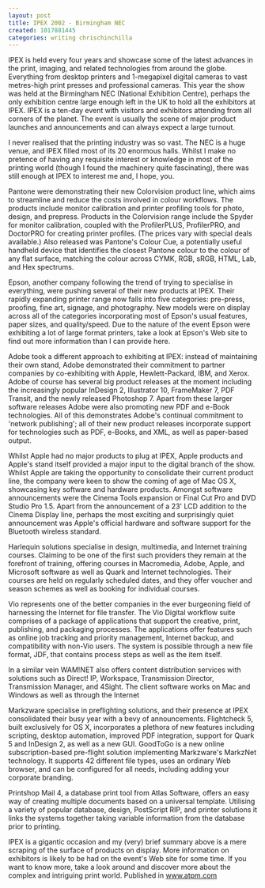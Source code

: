 ```yaml
---
layout: post
title: IPEX 2002 - Birmingham NEC
created: 1017881445
categories: writing chrischinchilla
---
```


IPEX is held every four years and showcase some of the latest advances in the print, imaging, and related technologies from around the globe. Everything from desktop printers and 1-megapixel digital cameras to vast metres-high print presses and professional cameras. This year the show was held at the Birmingham NEC (National Exhibition Centre), perhaps the only exhibition centre large enough left in the UK to hold all the exhibitors at IPEX. IPEX is a ten-day event with visitors and exhibitors attending from all corners of the planet. The event is usually the scene of major product launches and announcements and can always expect a large turnout.

I never realised that the printing industry was so vast. The NEC is a huge venue, and IPEX filled most of its 20 enormous halls. Whilst I make no pretence of having any requisite interest or knowledge in most of the printing world (though I found the machinery quite fascinating), there was still enough at IPEX to interest me and, I hope, you.

Pantone were demonstrating their new Colorvision product line, which aims to streamline and reduce the costs involved in colour workflows. The products include monitor calibration and printer profiling tools for photo, design, and prepress. Products in the Colorvision range include the Spyder for monitor calibration, coupled with the ProfilerPLUS, ProfilerPRO, and DoctorPRO for creating printer profiles. (The prices vary with special deals available.) Also released was Pantone's Colour Cue, a potentially useful handheld device that identifies the closest Pantone colour to the colour of any flat surface, matching the colour across CYMK, RGB, sRGB, HTML, Lab, and Hex spectrums.

Epson, another company following the trend of trying to specialise in everything, were pushing several of their new products at IPEX. Their rapidly expanding printer range now falls into five categories: pre-press, proofing, fine art, signage, and photography. New models were on display across all of the categories incorporating most of Epson's usual features, paper sizes, and quality/speed. Due to the nature of the event Epson were exhibiting a lot of large format printers, take a look at Epson's Web site to find out more information than I can provide here.

Adobe took a different approach to exhibiting at IPEX: instead of maintaining their own stand, Adobe demonstrated their commitment to partner companies by co-exhibiting with Apple, Hewlett-Packard, IBM, and Xerox. Adobe of course has several big product releases at the moment including the increasingly popular InDesign 2, Illustrator 10, FrameMaker 7, PDF Transit, and the newly released Photoshop 7. Apart from these larger software releases Adobe were also promoting new PDF and e-Book technologies. All of this demonstrates Adobe's continual commitment to 'network publishing'; all of their new product releases incorporate support for technologies such as PDF, e-Books, and XML, as well as paper-based output.

Whilst Apple had no major products to plug at IPEX, Apple products and Apple's stand itself provided a major input to the digital branch of the show. Whilst Apple are taking the opportunity to consolidate their current product line, the company were keen to show the coming of age of Mac OS X, showcasing key software and hardware products. Amongst software announcements were the Cinema Tools expansion or Final Cut Pro and DVD Studio Pro 1.5. Apart from the announcement of a 23' LCD addition to the Cinema Display line, perhaps the most exciting and surprisingly quiet announcement was Apple's official hardware and software support for the Bluetooth wireless standard.

Harlequin solutions specialise in design, multimedia, and Internet training courses. Claiming to be one of the first such providers they remain at the forefront of training, offering courses in Macromedia, Adobe, Apple, and Microsoft software as well as Quark and Internet technologies. Their courses are held on regularly scheduled dates, and they offer voucher and season schemes as well as booking for individual courses.

Vio represents one of the better companies in the ever burgeoning field of harnessing the Internet for file transfer. The Vio Digital workflow suite comprises of a package of applications that support the creative, print, publishing, and packaging processes. The applications offer features such as online job tracking and priority management, Internet backup, and compatibility with non-Vio users. The system is possible through a new file format, JDF, that contains process steps as well as the item itself.

In a similar vein WAM!NET also offers content distribution services with solutions such as Direct! IP, Workspace, Transmission Director, Transmission Manager, and 4Sight. The client software works on Mac and Windows as well as through the Internet

Markzware specialise in preflighting solutions, and their presence at IPEX consolidated their busy year with a bevy of announcements. Flightcheck 5, built exclusively for OS X, incorporates a plethora of new features including scripting, desktop automation, improved PDF integration, support for Quark 5 and InDesign 2, as well as a new GUI. GoodToGo is a new online subscription-based pre-flight solution implementing Markzware's MarkzNet technology. It supports 42 different file types, uses an ordinary Web browser, and can be configured for all needs, including adding your corporate branding.

Printshop Mail 4, a database print tool from Atlas Software, offers an easy way of creating multiple documents based on a universal template. Utilising a variety of popular database, design, PostScript RIP, and printer solutions it links the systems together taking variable information from the database prior to printing.

IPEX is a gigantic occasion and my (very) brief summary above is a mere scraping of the surface of products on display. More information on exhibitors is likely to be had on the event's Web site for some time. If you want to know more, take a look around and discover more about the complex and intriguing print world. Published in <a href="http://www.atpm.com" target="_blank">www.atpm.com</a>
